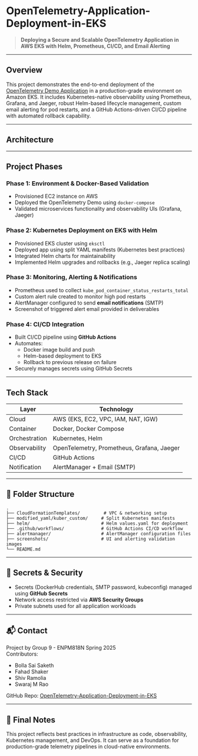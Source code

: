 # OpenTelemetry-Application-Deployment-in-EKS

> **Deploying a Secure and Scalable OpenTelemetry Application in AWS EKS with Helm, Prometheus, CI/CD, and Email Alerting**

---

## Overview

This project demonstrates the end-to-end deployment of the [OpenTelemetry Demo Application](https://github.com/open-telemetry/opentelemetry-demo) in a production-grade environment on Amazon EKS. It includes Kubernetes-native observability using Prometheus, Grafana, and Jaeger, robust Helm-based lifecycle management, custom email alerting for pod restarts, and a GitHub Actions-driven CI/CD pipeline with automated rollback capability.

---

## Architecture



---

## Project Phases

### **Phase 1: Environment & Docker-Based Validation**
- Provisioned EC2 instance on AWS
- Deployed the OpenTelemetry Demo using `docker-compose`
- Validated microservices functionality and observability UIs (Grafana, Jaeger)

### **Phase 2: Kubernetes Deployment on EKS with Helm**
- Provisioned EKS cluster using `eksctl`
- Deployed app using split YAML manifests (Kubernetes best practices)
- Integrated Helm charts for maintainability
- Implemented Helm upgrades and rollbacks (e.g., Jaeger replica scaling)

### **Phase 3: Monitoring, Alerting & Notifications**
- Prometheus used to collect `kube_pod_container_status_restarts_total`
- Custom alert rule created to monitor high pod restarts
- AlertManager configured to send **email notifications** (SMTP)
- Screenshot of triggered alert email provided in deliverables

### **Phase 4: CI/CD Integration**
- Built CI/CD pipeline using **GitHub Actions**
- Automates:
  - Docker image build and push
  - Helm-based deployment to EKS
  - Rollback to previous release on failure
- Securely manages secrets using GitHub Secrets

---

## Tech Stack

| Layer         | Technology                                      |
|---------------|--------------------------------------------------|
| Cloud         | AWS (EKS, EC2, VPC, IAM, NAT, IGW)              |
| Container     | Docker, Docker Compose                          |
| Orchestration | Kubernetes, Helm                                |
| Observability | OpenTelemetry, Prometheus, Grafana, Jaeger      |
| CI/CD         | GitHub Actions                                  |
| Notification  | AlertManager + Email (SMTP)                     |

---

## 📁 Folder Structure

```
.
├── CloudFormationTemplates/         # VPC & networking setup
├── modified_yaml/kuber_custom/     # Split Kubernetes manifests
├── helm/                           # Helm values.yaml for deployment
├── .github/workflows/              # GitHub Actions CI/CD workflow
├── alertmanager/                   # AlertManager configuration files
├── screenshots/                    # UI and alerting validation images
└── README.md
```

---

## 🔐 Secrets & Security

- Secrets (DockerHub credentials, SMTP password, kubeconfig) managed using **GitHub Secrets**
- Network access restricted via **AWS Security Groups**
- Private subnets used for all application workloads

---

## 📬 Contact

Project by Group 9 - ENPM818N Spring 2025  
Contributors:  
- Bolla Sai Saketh  
- Fahad Shaker  
- Shiv Ramolia  
- Swaraj M Rao  

GitHub Repo: [OpenTelemetry-Application-Deployment-in-EKS](https://github.com/SwarajMundruppadyRao/OpenTelemetry-Application-Deployment-in-EKS)

---

## 🏁 Final Notes

This project reflects best practices in infrastructure as code, observability, Kubernetes management, and DevOps. It can serve as a foundation for production-grade telemetry pipelines in cloud-native environments.
